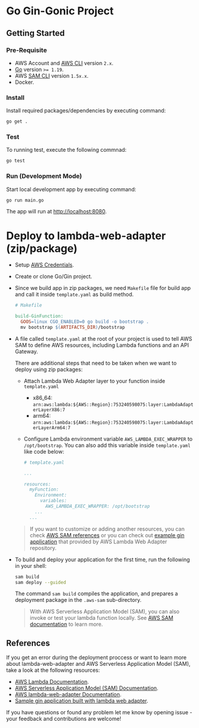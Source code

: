 # Go Gin-Gonic Project

## Getting Started

### Pre-Requisite

- AWS Account and [AWS CLI](https://docs.aws.amazon.com/cli/latest/userguide/getting-started-install.html) version `2.x`.
- [Go](https://go.dev/doc/install) version `>= 1.19`.
- AWS [SAM CLI](https://docs.aws.amazon.com/serverless-application-model/latest/developerguide/serverless-sam-cli-install.html) version `1.5x.x`.
- Docker.

### Install

Install required packages/dependencies by executing command:

```bash
go get .
```

### Test

To running test, execute the following commnad:

```bash
go test
```

### Run (Development Mode)

Start local development app by executing command:

```bash
go run main.go
```

The app will run at [http://localhost:8080](http://localhost:8080).

# Deploy to lambda-web-adapter (zip/package)

- Setup [AWS Credentials](https://docs.aws.amazon.com/cli/latest/userguide/cli-configure-files.html).

- Create or clone Go/Gin project.

- Since we build app in zip packages, we need `Makefile` file for build app and call it inside `template.yaml` as build method.

  ```makefile
  # Makefile

  build-GinFunction:
    GOOS=linux CGO_ENABLED=0 go build -o bootstrap .
    mv bootstrap $(ARTIFACTS_DIR)/bootstrap
  ```

- A file called `template.yaml` at the root of your project is used to tell AWS SAM to define AWS resources, including Lambda functions and an API Gateway.

  There are additional steps that need to be taken when we want to deploy using zip packages:

  - Attach Lambda Web Adapter layer to your function inside `template.yaml`
    - x86_64: `arn:aws:lambda:${AWS::Region}:753240598075:layer:LambdaAdapterLayerX86:7`
    - arm64: `arn:aws:lambda:${AWS::Region}:753240598075:layer:LambdaAdapterLayerArm64:7`
  - Configure Lambda environment variable `AWS_LAMBDA_EXEC_WRAPPER` to `/opt/bootstrap`. You can also add this variable inside `template.yaml` like code below:

    ```yaml
    # template.yaml

    ...

    resources:
      myFunction:
        Environment:
          variables:
            AWS_LAMBDA_EXEC_WRAPPER: /opt/bootstrap
        ...
      ...
    ```

  > If you want to customize or adding another resources, you can check [AWS SAM references](https://docs.aws.amazon.com/serverless-application-model/latest/developerguide/sam-specification.html) or you can check out [example gin application](https://github.com/awslabs/aws-lambda-web-adapter/tree/main/examples/gin-zip) that provided by AWS Lambda Web Adapter repository.

- To build and deploy your application for the first time, run the following in your shell:

  ```bash
  sam build
  sam deploy --guided
  ```

  The command `sam build` compiles the application, and prepares a deployment package in the `.aws-sam` sub-directory.

  > With AWS Serverless Application Model (SAM), you can also invoke or test your lambda function locally. See [AWS SAM documentation](https://docs.aws.amazon.com/serverless-application-model/latest/developerguide/serverless-test-and-debug.html) to learn more.

## References

If you get an error during the deployment proccess or want to learn more about lambda-web-adapter and AWS Serverless Application Model (SAM), take a look at the following resources:

- [AWS Lambda Documentation](https://docs.aws.amazon.com/lambda/latest/dg/welcome.html).
- [AWS Serverless Application Model (SAM) Documentation](https://docs.aws.amazon.com/serverless-application-model/latest/developerguide/what-is-sam.html).
- [AWS lambda-web-adapter Documentation](https://github.com/awslabs/aws-lambda-web-adapter#aws-lambda-web-adapter).
- [Sample gin application built with lambda web adapter](https://github.com/awslabs/aws-lambda-web-adapter/tree/main/examples/gin-zip).

If you have questions or found any problem let me know by opening issue - your feedback and contributions are welcome!
